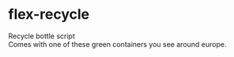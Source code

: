 # flex-recycle
Recycle bottle script
</br>
Comes with one of these green containers you see around europe.
